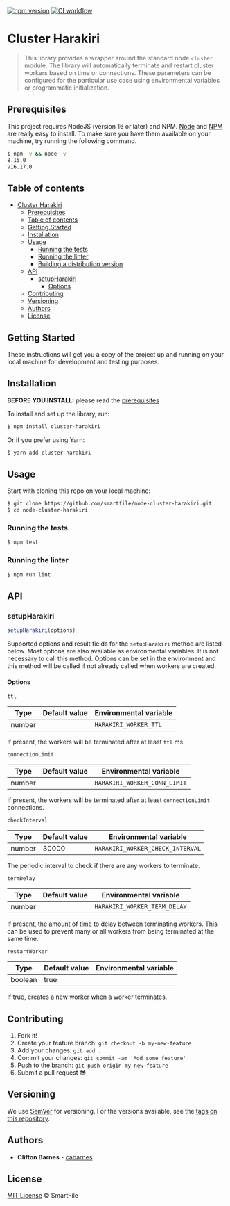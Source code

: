 [![npm version](https://badge.fury.io/js/cluster-harakiri.svg)](https://www.npmjs.com/package/cluster-harakiri)
[![CI workflow](https://github.com/smartfile/node-cluster-harakiri/actions/workflows/ci.yml/badge.svg)](https://github.com/smartfile/node-cluster-harakiri/actions)

# Cluster Harakiri

> This library provides a wrapper around the standard node `cluster` module. The library will automatically terminate and restart cluster workers based on time or connections. These parameters can be configured for the particular use case using environmental variables or programmatic initialization.

## Prerequisites

This project requires NodeJS (version 16 or later) and NPM.
[Node](http://nodejs.org/) and [NPM](https://npmjs.org/) are really easy to install.
To make sure you have them available on your machine,
try running the following command.

```sh
$ npm -v && node -v
8.15.0
v16.17.0
```

## Table of contents

- [Cluster Harakiri](#cluster-harakiri)
  - [Prerequisites](#prerequisites)
  - [Table of contents](#table-of-contents)
  - [Getting Started](#getting-started)
  - [Installation](#installation)
  - [Usage](#usage)
    - [Running the tests](#running-the-tests)
    - [Running the linter](#running-the-linter)
    - [Building a distribution version](#building-a-distribution-version)
  - [API](#api)
    - [setupHarakiri](#setupharakiri)
      - [Options](#options)
  - [Contributing](#contributing)
  - [Versioning](#versioning)
  - [Authors](#authors)
  - [License](#license)

## Getting Started

These instructions will get you a copy of the project up and running on your local machine for development and testing purposes.

## Installation

**BEFORE YOU INSTALL:** please read the [prerequisites](#prerequisites)

To install and set up the library, run:

```sh
$ npm install cluster-harakiri
```

Or if you prefer using Yarn:

```sh
$ yarn add cluster-harakiri
```

## Usage

Start with cloning this repo on your local machine:

```sh
$ git clone https://github.com/smartfile/node-cluster-harakiri.git
$ cd node-cluster-harakiri
```

### Running the tests

```sh
$ npm test
```

### Running the linter

```sh
$ npm run lint
```

## API

### setupHarakiri

```js
setupHarakiri(options)
```

Supported options and result fields for the `setupHarakiri` method are listed below. Most options
are also available as environmental variables. It is not necessary to call this method. Options
can be set in the environment and this method will be called if not already called when workers
are created.

#### Options

`ttl`

| Type | Default value | Environmental variable
| --- | --- | --- |
| number |  | `HARAKIRI_WORKER_TTL`

If present, the workers will be terminated after at least `ttl` ms. 

`connectionLimit`

| Type | Default value | Environmental variable
| --- | --- | --- |
| number |  | `HARAKIRI_WORKER_CONN_LIMIT`

If present, the workers will be terminated after at least `connectionLimit` connections.

`checkInterval`

| Type | Default value | Environmental variable
| --- | --- | --- |
| number | 30000 | `HARAKIRI_WORKER_CHECK_INTERVAL`

The periodic interval to check if there are any workers to terminate.

`termDelay`

| Type | Default value | Environmental variable
| --- | --- | --- |
| number | | `HARAKIRI_WORKER_TERM_DELAY`

If present, the amount of time to delay between terminating workers. This can be used to prevent
many or all workers from being terminated at the same time.

`restartWorker`

| Type | Default value | Environmental variable
| --- | --- | --- |
| boolean | true |

If true, creates a new worker when a worker terminates.

## Contributing

1.  Fork it!
2.  Create your feature branch: `git checkout -b my-new-feature`
3.  Add your changes: `git add .`
4.  Commit your changes: `git commit -am 'Add some feature'`
5.  Push to the branch: `git push origin my-new-feature`
6.  Submit a pull request :sunglasses:

## Versioning

We use [SemVer](http://semver.org/) for versioning. For the versions available, see the [tags on this repository](https://github.com/smartfile/node-cluster-harakiri/releases).

## Authors

* **Clifton Barnes** - [cabarnes](https://github.com/cabarnes)

## License

[MIT License](LICENSE) © SmartFile


